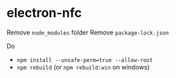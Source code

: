 # electron-nfc

Remove `node_modules` folder
Remove `package-lock.json`

Do

- `npm install --unsafe-perm=true --allow-root`
- `npm rebuild` (or  `npm rebuild:win` on windows)
